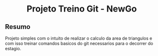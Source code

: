# <p align="center"> Projeto Treino Git - NewGo </p>
## Resumo
Projeto simples com o intuito de realizar o calculo da area de triangulos e com isso treinar comandos basicos do git necessarios para o decorrer do estagio.
